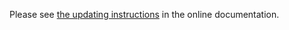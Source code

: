 Please see [the updating instructions](https://doc.znuny.org/manual/releases/installupdate/update/update-6.4.html) in the online documentation.
